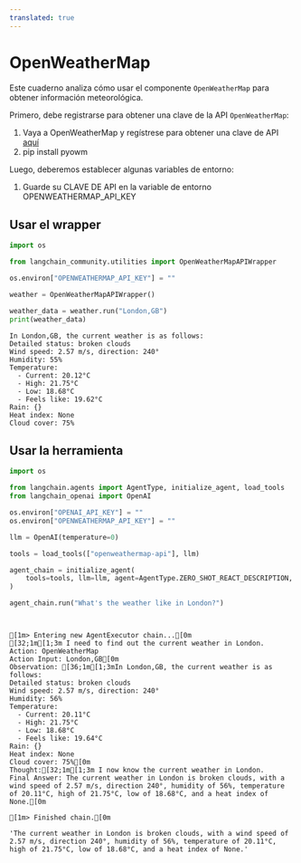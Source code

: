 ```yaml
---
translated: true
---
```


# OpenWeatherMap

Este cuaderno analiza cómo usar el componente `OpenWeatherMap` para obtener información meteorológica.

Primero, debe registrarse para obtener una clave de la API `OpenWeatherMap`:

1. Vaya a OpenWeatherMap y regístrese para obtener una clave de API [aquí](https://openweathermap.org/api/)
2. pip install pyowm

Luego, deberemos establecer algunas variables de entorno:
1. Guarde su CLAVE DE API en la variable de entorno OPENWEATHERMAP_API_KEY

## Usar el wrapper

```python
import os

from langchain_community.utilities import OpenWeatherMapAPIWrapper

os.environ["OPENWEATHERMAP_API_KEY"] = ""

weather = OpenWeatherMapAPIWrapper()
```

```python
weather_data = weather.run("London,GB")
print(weather_data)
```

```output
In London,GB, the current weather is as follows:
Detailed status: broken clouds
Wind speed: 2.57 m/s, direction: 240°
Humidity: 55%
Temperature:
  - Current: 20.12°C
  - High: 21.75°C
  - Low: 18.68°C
  - Feels like: 19.62°C
Rain: {}
Heat index: None
Cloud cover: 75%
```

## Usar la herramienta

```python
import os

from langchain.agents import AgentType, initialize_agent, load_tools
from langchain_openai import OpenAI

os.environ["OPENAI_API_KEY"] = ""
os.environ["OPENWEATHERMAP_API_KEY"] = ""

llm = OpenAI(temperature=0)

tools = load_tools(["openweathermap-api"], llm)

agent_chain = initialize_agent(
    tools=tools, llm=llm, agent=AgentType.ZERO_SHOT_REACT_DESCRIPTION, verbose=True
)
```

```python
agent_chain.run("What's the weather like in London?")
```

```output


[1m> Entering new AgentExecutor chain...[0m
[32;1m[1;3m I need to find out the current weather in London.
Action: OpenWeatherMap
Action Input: London,GB[0m
Observation: [36;1m[1;3mIn London,GB, the current weather is as follows:
Detailed status: broken clouds
Wind speed: 2.57 m/s, direction: 240°
Humidity: 56%
Temperature:
  - Current: 20.11°C
  - High: 21.75°C
  - Low: 18.68°C
  - Feels like: 19.64°C
Rain: {}
Heat index: None
Cloud cover: 75%[0m
Thought:[32;1m[1;3m I now know the current weather in London.
Final Answer: The current weather in London is broken clouds, with a wind speed of 2.57 m/s, direction 240°, humidity of 56%, temperature of 20.11°C, high of 21.75°C, low of 18.68°C, and a heat index of None.[0m

[1m> Finished chain.[0m
```

```output
'The current weather in London is broken clouds, with a wind speed of 2.57 m/s, direction 240°, humidity of 56%, temperature of 20.11°C, high of 21.75°C, low of 18.68°C, and a heat index of None.'
```
